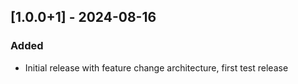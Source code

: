 ## [1.0.0+1] - 2024-08-16
### Added
- Initial release with feature change architecture, first test release
